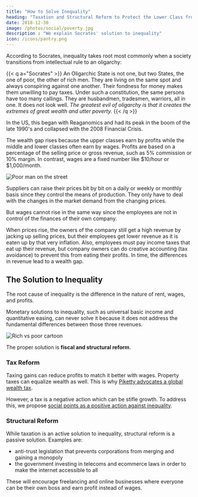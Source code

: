 ```yaml
---
title: "How to Solve Inequality"
heading: "Taxation and Structural Reform to Protect the Lower Class from the Wealth Gap"
date: 2018-12-30
image: /photos/social/poverty.jpg
description : "We explain Socrates' solution to inequality"
icon: /icons/pantry.png
---
```



According to Socrates, inequality takes root most commonly when a society transitions from intellectual rule to an oligarchy:

{{< q a="Socrates" >}}
An Oligarchic State is not one, but two States, the one of poor, the other of rich men. They are living on the same spot and always conspiring against one another. <!-- They will also be incapable of carrying on any war because if they arm the people, they will be more afraid of them than of the enemy. So there will be few to fight as the oligarchs are few to rule. -->
Their fondness for money makes them unwilling to pay taxes. Under such a constitution, the same persons have too many callings. They are husbandmen, tradesmen, warriors, all in one. It does not look well.
<i>The greatest evil of oligarchy is that it creates the extremes of great wealth and utter poverty.</i>
{{< /q >}}


In the US, this began with Reaganomics and had its peak in the boom of the late 1990's and collapsed with the 2008 Financial Crisis. 

The wealth gap rises because the upper classes earn by profits while the middle and lower classes often earn by wages. Profits are based on a percentage of the selling price or gross revenue, such as 5% commission or 10% margin. In contrast, wages are a fixed number like $10/hour or $1,000/month.

![Poor man on the street](/photos/social/poverty.jpg)

Suppliers can raise their prices bit by bit on a daily or weekly or monthly basis since they control the means of production. They only have to deal with the changes in the market demand from the changing prices. 

But wages cannot rise in the same way since the employees are not in control of the finances of their own company. 

When prices rise, the owners of the company still get a high revenue by jacking up selling prices, but their employees get lower revenue as it is eaten up by that very inflation. Also, employees must pay income taxes that eat up their revenue, but company owners can do creative accounting (tax avoidance) to prevent this from eating their profits. In time, the differences in revenue lead to a wealth gap.


## The Solution to Inequality 

The root cause of inequality is the difference in the nature of rent, wages, and profits. 

Monetary solutions to inequality, such as universal basic income and quantitative easing, can never solve it because it does not address the fundamental differences between those three revenues. 

![Rich vs poor cartoon](https://sorasystem.sirv.com/richpoor.png)


The proper solution is **fiscal and structural reform**. 


### Tax Reform 

Taxing gains can reduce profits to match it better with wages. Property taxes can equalize wealth as well. This is why [Piketty advocates a global wealth tax](/research/piketty/capital/conclusion). 

However, a tax is a negative action which can be stifle growth. To address this, we propose [social points as a positive action against inequality](/social/economics/solutions/swap-donations). 


### Structural Reform 

While taxation is an active solution to inequality, structural reform is a passive solution. Examples are:
- anti-trust legislation that prevents corporations from merging and gaining a monopoly
- the government investing in telecoms and ecommerce laws in order to make the internet accessible to all

These will encourage freelancing and online businesses where everyone can be their own boss and earn profit instead of wages. 

<!-- Therefore, the best solution is for the lower classes to become capitalists or owners of capital to earn profits instead of wages. Online marketplaces allow this, and it is common to see people doing dropshipping and freelancing to become their own masters without sharing their revenue with investors or even the government (as ecommerce laws are not yet developed in some countries).
 -->
 